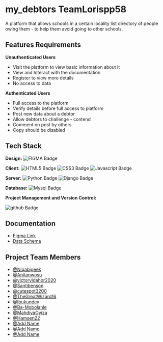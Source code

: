
# my_debtors TeamLorispp58

A platform that allows schools in a certain locality list directory of people owing them - to help them avoid going to other schools.






## Features Requirements

**Unauthenticated Users**
- Visit the platform to view basic information about it
- View and Interact with the documentation
- Register to view more details
- No access to data

**Authenticated Users**

- Full access to the platform
- Verify details before full access to platform
- Post new data about a debtor
- Allow debtors to challenge - contend 
- Comment on post by others
- Copy should be disabled




## Tech Stack

**Design:** 
 <img src="https://img.shields.io/badge/FIGMA-orange?style=for-the-badge&logo=figma&logoColor=white" alt="FIGMA Badge"/>

**Client:** 
<img src="https://img.shields.io/badge/HTML5-darkorange?style=for-the-badge&logo=html5&logoColor=white" alt="HTML5 Badge"/>
<img src="https://img.shields.io/badge/CSS3-blue?style=for-the-badge&logo=css3in&logoColor=white" alt="CSS3 Badge"/>
<img src="https://img.shields.io/badge/JAVASCRIPT-grey?style=for-the-badge&logo=javascript&logoColor=white" alt="Javascript Badge"/>

**Server:** 
<img src="https://img.shields.io/badge/PYTHON-skyblue?style=for-the-badge&logo=python&logoColor=white" alt="Python Badge"/>
<img src="https://img.shields.io/badge/DJANGO-darkgreen?style=for-the-badge&logo=django&logoColor=white" alt="Django Badge"/>

**Database:**
<img src="https://img.shields.io/badge/MYSQL-blue?style=for-the-badge&logo=mysql&logoColor=white" alt="Mysql Badge"/>

**Project Management and Version Control:**

<img src="https://img.shields.io/badge/GITHUB-black?style=for-the-badge&logo=github&logoColor=white" alt="github Badge"/>

## Documentation

- [Figma Link](https://linktodocumentation) 
- [Data Schema](https://docs.google.com/document/d/1jrnUNzCB5b0qH2yzSGrk7mR_qb9eqgFwDNTodXJRlOc/edit?usp=sharing)

## Project Team Members

- [@Niqabigeek](https://www.github.com/niqabigeek)
- [@Anitanwosu](https://www.github.com/anitanwosu)
- [@victoryidahor2020](https://www.github.com/victoryidahor2020)
- [@Santibenson](https://www.github.com/Santibenson)
- [@cutespot3200](https://www.github.com/cutespot3200)
- [@TheGreatWizard16](https://www.github.com/TheGreatWizard16)
- [@Ibukundev](https://www.github.com/Ibukundev)
- [@Ba-Mobolanle](https://www.github.com/Ba-Mobolanle)
- [@MahdiyaOyiza](https://www.github.com/MahdiyaOyiza)
- [@Hamsen22](https://www.github.com/octokatherine)
- [@Add Name](https://www.github.com/octokatherine)
- [@Add Name](https://www.github.com/octokatherine)
- [@Add Name](https://www.github.com/octokatherine)




